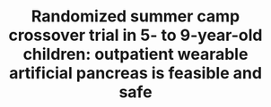 ---
title: "Randomized summer camp crossover trial in 5- to 9-year-old children: outpatient wearable artificial pancreas is feasible and safe"
authors: "S. Del Favero, F. Boscari, M. Messori, I. Rabbone, R. Bonfanti, A. Sabbion, D. Iafusco, R. Schiaffini, R. Visentin, R. Calore, Y. Leal Moncada, S. Galasso, A. Galderisi, V. Vallone, F. Di Palma, E. Losiouk, G. Lanzola, D. Tinti, A. Rigamonti, M. Marigliano, A. Zanfardino, N. Rapini, A. Avogaro, D. Chernavvsky, L. Magni, C. Cobelli, D. Bruttomesso"
venue: "Diabetes Care"
type: "journal"
year: 2016
volume: "39(7)"
pages: "1180-1185"
paperurl: "https://care.diabetesjournals.org/content/diacare/39/7/1180.full-text.pdf"
--- 